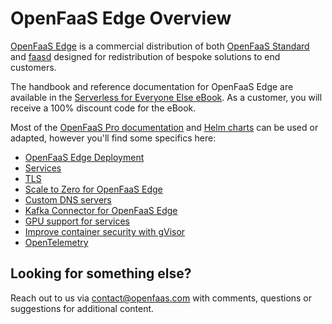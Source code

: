 # OpenFaaS Edge Overview

[OpenFaaS Edge](/deployment/edge) is a commercial distribution of both [OpenFaaS Standard](/docs/openfaas-pro/) and [faasd](https://github.com/openfaas/faasd) designed for redistribution of bespoke solutions to end customers.

The handbook and reference documentation for OpenFaaS Edge are available in the [Serverless for Everyone Else eBook](https://store.openfaas.com/l/serverless-for-everyone-else?layout=profile). As a customer, you will receive a 100% discount code for the eBook.

Most of the [OpenFaaS Pro documentation](/docs/openfaas-pro/) and [Helm charts](https://github.com/openfaas/faas-netes/tree/master/chart) can be used or adapted, however you'll find some specifics here:

* [OpenFaaS Edge Deployment](/deployment/edge)
* [Services](/edge/services)
* [TLS](/edge/tls)
* [Scale to Zero for OpenFaaS Edge](/edge/scale-to-zero)
* [Custom DNS servers](/edge/custom-dns)
* [Kafka Connector for OpenFaaS Edge](/edge/kafka-deployment)
* [GPU support for services](/edge/gpus)
* [Improve container security with gVisor](/edge/gvisor)
* [OpenTelemetry](/edge/open-telemetry)

## Looking for something else?

Reach out to us via contact@openfaas.com with comments, questions or suggestions for additional content.
